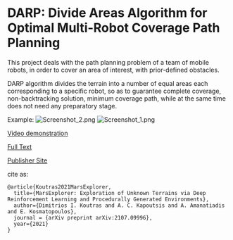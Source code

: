 # DARP: Divide Areas Algorithm for Optimal Multi-Robot Coverage Path Planning #

This project deals with the path planning problem of a team of mobile robots, in order to cover an area of interest, with prior-defined obstacles.

DARP algorithm divides the terrain into a number of equal areas each corresponding to a specific robot, so as to guarantee complete coverage, non-backtracking solution, minimum coverage path, while at the same time does not need any preparatory stage.

Example:
![Screenshot_2.png](http://kapoutsis.info/wp-content/uploads/2019/02/3227076872-Screenshot_2.png)
![Screenshot_1.png](http://kapoutsis.info/wp-content/uploads/2019/02/3406347700-Screenshot_1.png)

[Video demonstration](https://www.youtube.com/watch?v=LrGfvma41Ak)

[Full Text](http://kapoutsis.info/wp-content/uploads/2017/02/j3.pdf)

[Publisher Site](https://link.springer.com/article/10.1007%2Fs10846-016-0461-x)

cite as: 

```
@article{Koutras2021MarsExplorer,
  title={MarsExplorer: Exploration of Unknown Terrains via Deep Reinforcement Learning and Procedurally Generated Environments},
  author={Dimitrios I. Koutras and A. C. Kapoutsis and A. Amanatiadis and E. Kosmatopoulos},
  journal = {arXiv preprint arXiv:2107.09996},
  year={2021}
}
```

